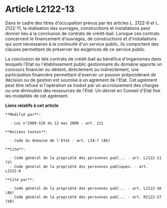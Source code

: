 # Article L2122-13

Dans le cadre des titres d'occupation prévus par les articles L. 2122-6 et L. 2122-11, la réalisation des ouvrages,
constructions et installations peut donner lieu à la conclusion de contrats de crédit-bail. Lorsque ces contrats concernent
le financement d'ouvrages, de constructions et d'installations qui sont nécessaires à la continuité d'un service public, ils
comportent des clauses permettant de préserver les exigences de ce service public. 

La conclusion de tels contrats de crédit-bail au bénéfice d'organismes dans lesquels l'Etat ou l'établissement public
gestionnaire du domaine apporte un concours financier ou détient, directement ou indirectement, une participation financière
permettant d'exercer un pouvoir prépondérant de décision ou de gestion est soumise à un agrément de l'Etat. Cet agrément peut
être refusé si l'opération se traduit par un accroissement des charges ou une diminution des ressources de l'Etat. Un décret
en Conseil d'Etat fixe les modalités de cet agrément.

**Liens relatifs à cet article**

	**Modifié par**:

	  - Loi n°2009-526 du 12 mai 2009 - art. 121

	**Anciens textes**:

	  - Code du domaine de l'Etat - art. L34-7 (Ab)

	**Cite**:

	  - Code général de la propriété des personnes publ... - art. L2122-11 (V)
	  - Code général de la propriété des personnes publiques. - art. L2122-6

	**Cité par**:

	  - Code général de la propriété des personnes publ... - art. L2122-16 (Ab)
	  - Code général de la propriété des personnes publ... - art. R2122-27 (VD)
